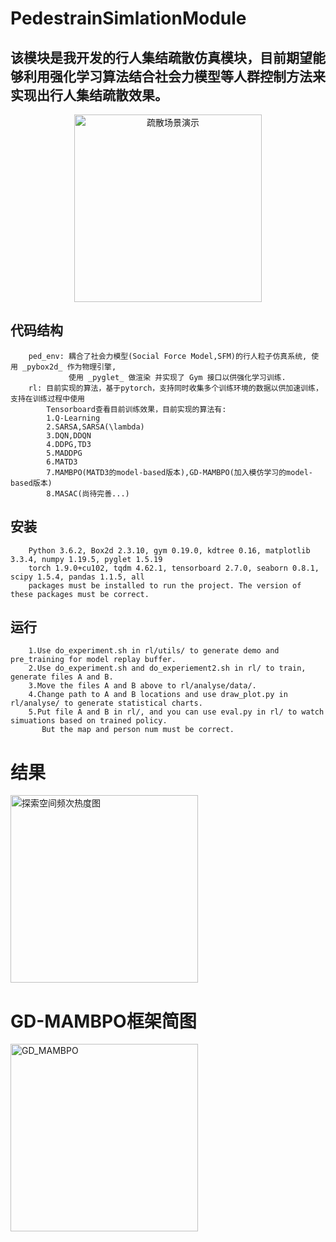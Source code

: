 # PedestrainSimlationModule
## 该模块是我开发的行人集结疏散仿真模块，目前期望能够利用强化学习算法结合社会力模型等人群控制方法来实现出行人集结疏散效果。
<div align="center">
<img src="https://github.com/unkper/PedestrainSimulationModule/blob/main/pic/environments.gif" height=300 width=300 alt="疏散场景演示"/>
</div>

代码结构
---
        ped_env: 耦合了社会力模型(Social Force Model,SFM)的行人粒子仿真系统, 使用 _pybox2d_ 作为物理引擎, 
                 使用 _pyglet_ 做渲染 并实现了 Gym 接口以供强化学习训练.
        rl: 目前实现的算法，基于pytorch，支持同时收集多个训练环境的数据以供加速训练，支持在训练过程中使用
            Tensorboard查看目前训练效果，目前实现的算法有:
            1.Q-Learning
            2.SARSA,SARSA(\lambda)
            3.DQN,DDQN
            4.DDPG,TD3
            5.MADDPG
            6.MATD3
            7.MAMBPO(MATD3的model-based版本),GD-MAMBPO(加入模仿学习的model-based版本)
            8.MASAC(尚待完善...)
安装
---
        Python 3.6.2, Box2d 2.3.10, gym 0.19.0, kdtree 0.16, matplotlib 3.3.4, numpy 1.19.5, pyglet 1.5.19
        torch 1.9.0+cu102, tqdm 4.62.1, tensorboard 2.7.0, seaborn 0.8.1, scipy 1.5.4, pandas 1.1.5, all 
        packages must be installed to run the project. The version of these packages must be correct.
运行
---
        1.Use do_experiment.sh in rl/utils/ to generate demo and pre_training for model replay buffer.
        2.Use do_experiment.sh and do_experiement2.sh in rl/ to train, generate files A and B.
        3.Move the files A and B above to rl/analyse/data/.
        4.Change path to A and B locations and use draw_plot.py in rl/analyse/ to generate statistical charts.
        5.Put file A and B in rl/, and you can use eval.py in rl/ to watch simuations based on trained policy.
           But the map and person num must be correct.
# 结果
<img src="https://github.com/unkper/PedestrainSimulationModule/blob/main/pic/heatmap.jpg" height=300 alt="探索空间频次热度图"/>

# GD-MAMBPO框架简图
<img src="https://github.com/unkper/PedestrainSimulationModule/blob/main/pic/framework.jpg" height=300 alt="GD_MAMBPO"/>

